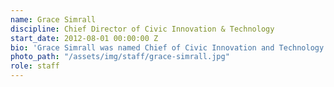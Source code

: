 ```yaml
---
name: Grace Simrall
discipline: Chief Director of Civic Innovation & Technology
start_date: 2012-08-01 00:00:00 Z
bio: 'Grace Simrall was named Chief of Civic Innovation and Technology for Louisville Metro Government in August 2016. Prior to this role, Simrall served as Executive Director of Innovation at Care Innovations, a wholly owned subsidiary of Intel, where she was responsible for the company’s innovation and analytics initiatives. Simrall holds a bachelor’s degree in the geophysical sciences from the University of Chicago and a master’s degree in mechanical engineering from the University of Louisville’s Speed School of Engineering.'
photo_path: "/assets/img/staff/grace-simrall.jpg"
role: staff
---
```


